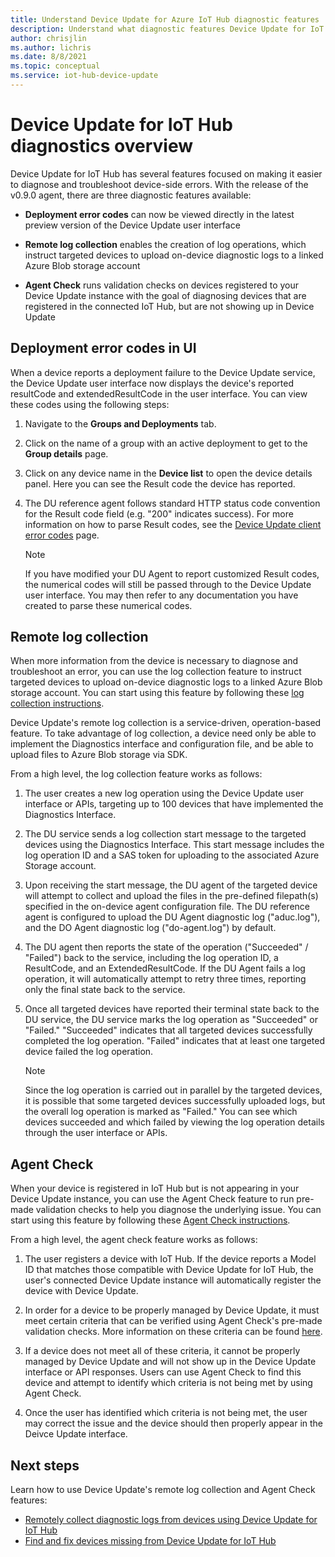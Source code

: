```yaml
---
title: Understand Device Update for Azure IoT Hub diagnostic features | Microsoft Docs
description: Understand what diagnostic features Device Update for IoT Hub has, including deployment error codes in UX and remote log collection.
author: chrisjlin
ms.author: lichris
ms.date: 8/8/2021
ms.topic: conceptual
ms.service: iot-hub-device-update
---
```


# Device Update for IoT Hub diagnostics overview

Device Update for IoT Hub has several features focused on making it easier to diagnose and troubleshoot device-side errors. With the release of the v0.9.0 agent, there are three diagnostic features available:

* **Deployment error codes** can now be viewed directly in the latest preview version of the Device Update user interface

* **Remote log collection** enables the creation of log operations, which instruct targeted devices to upload on-device diagnostic logs to a linked Azure Blob storage account

* **Agent Check** runs validation checks on devices registered to your Device Update instance with the goal of diagnosing devices that are registered in the connected IoT Hub, but are not showing up in Device Update

## Deployment error codes in UI

When a device reports a deployment failure to the Device Update service, the Device Update user interface now displays the device's reported resultCode and extendedResultCode in the user interface. You can view these codes using the following steps:

1. Navigate to the **Groups and Deployments** tab.

2. Click on the name of a group with an active deployment to get to the **Group details** page.

3. Click on any device name in the **Device list** to open the device details panel. Here you can see the Result code the device has reported.

4. The DU reference agent follows standard HTTP status code convention for the Result code field (e.g. "200" indicates success). For more information on how to parse Result codes, see the [Device Update client error codes](device-update-error-codes.md) page.

    > [!NOTE]
    > If you have modified your DU Agent to report customized Result codes, the numerical codes will still be passed through to the Device Update user interface. You may then refer to any documentation you have created to parse these numerical codes.

## Remote log collection

When more information from the device is necessary to diagnose and troubleshoot an error, you can use the log collection feature to instruct targeted devices to upload on-device diagnostic logs to a linked Azure Blob storage account. You can start using this feature by following these [log collection instructions](device-update-log-collection.md).

Device Update's remote log collection is a service-driven, operation-based feature. To take advantage of log collection, a device need only be able to implement the Diagnostics interface and configuration file, and be able to upload files to Azure Blob storage via SDK.

From a high level, the log collection feature works as follows:

1. The user creates a new log operation using the Device Update user interface or APIs, targeting up to 100 devices that have implemented the Diagnostics Interface.

2. The DU service sends a log collection start message to the targeted devices using the Diagnostics Interface. This start message includes the log operation ID and a SAS token for uploading to the associated Azure Storage account.

3. Upon receiving the start message, the DU agent of the targeted device will attempt to collect and upload the files in the pre-defined filepath(s) specified in the on-device agent configuration file. The DU reference agent is configured to upload the DU Agent diagnostic log ("aduc.log"), and the DO Agent diagnostic log ("do-agent.log") by default.

4. The DU agent then reports the state of the operation ("Succeeded" / "Failed") back to the service, including the log operation ID, a ResultCode, and an ExtendedResultCode. If the DU Agent fails a log operation, it will automatically attempt to retry three times, reporting only the final state back to the service.

5. Once all targeted devices have reported their terminal state back to the DU service, the DU service marks the log operation as "Succeeded" or "Failed." "Succeeded" indicates that all targeted devices successfully completed the log operation. "Failed" indicates that at least one targeted device failed the log operation. 

    > [!NOTE]
    > Since the log operation is carried out in parallel by the targeted devices, it is possible that some targeted devices successfully uploaded logs, but the overall log operation is marked as "Failed." You can see which devices succeeded and which failed by viewing the log operation details through the user interface or APIs.

## Agent Check

When your device is registered in IoT Hub but is not appearing in your Device Update instance, you can use the Agent Check feature to run pre-made validation checks to help you diagnose the underlying issue. You can start using this feature by following these [Agent Check instructions](device-update-agent-check.md).

From a high level, the agent check feature works as follows:

1. The user registers a device with IoT Hub. If the device reports a Model ID that matches those compatible with Device Update for IoT Hub, the user's connected Device Update instance will automatically register the device with Device Update.

2. In order for a device to be properly managed by Device Update, it must meet certain criteria that can be verified using Agent Check's pre-made validation checks. More information on these criteria can be found [here](device-update-agent-check.md).

3. If a device does not meet all of these criteria, it cannot be properly managed by Device Update and will not show up in the Device Update interface or API responses. Users can use Agent Check to find this device and attempt to identify which criteria is not being met by using Agent Check.

4. Once the user has identified which criteria is not being met, the user may correct the issue and the device should then properly appear in the Deivce Update interface.

## Next steps

Learn how to use Device Update's remote log collection and Agent Check features:

 - [Remotely collect diagnostic logs from devices using Device Update for IoT Hub](device-update-log-collection.md)
 - [Find and fix devices missing from Device Update for IoT Hub](device-update-agent-check.md)

